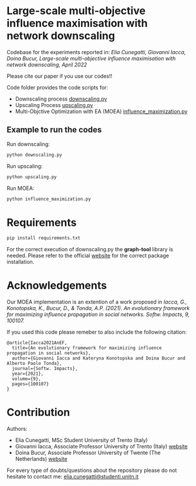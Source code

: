 # Large-scale multi-objective influence maximisation with network downscaling

Codebase for the experiments reported in:
*Elia Cunegatti, Giovanni Iacca, Doina Bucur, Large-scale multi-objective influence maximisation with network downscaling, April 2022*

Please cite our paper if you use our codes!!


Code folder provides the code scripts for:

- Downscaling process [downscaling.py](downscaling.py)
- Upscaling Process [upscaling.py](upscaling.py)
- Multi-Objctive Optimization with EA (MOEA) [influence_maximization.py](influence_maximization.py)

## Example to run the codes

Run downscaling:
```bash
python downscaling.py 
```

Run upscaling:
```bash
python upscaling.py 
```
Run MOEA:

```bash
python influence_maximization.py 
```

# Requirements

```bash
pip install requirements.txt
```

For the correct execution of downscaling.py the **graph-tool** library is needed. Please refer to the official [website](https://graph-tool.skewed.de) for the correct package installation.


# Acknowledgements

Our MOEA implementation is an extention of a work proposed in *Iacca, G., Konotopska, K., Bucur, D., & Tonda, A.P. (2021). An evolutionary framework for maximizing influence propagation in social networks. Softw. Impacts, 9, 100107.*

If you used this code please remeber to also include the following citation:
```
@article{Iacca2021AnEF,
  title={An evolutionary framework for maximizing influence propagation in social networks},
  author={Giovanni Iacca and Kateryna Konotopska and Doina Bucur and Alberto Paolo Tonda},
  journal={Softw. Impacts},
  year={2021},
  volume={9},
  pages={100107}
}
```
# Contribution

Authors:
 
- Elia Cunegatti, MSc Student University of Trento (Italy)
- Giovanni Iacca, Associate Professor University of Trento (Italy) [website](https://sites.google.com/site/giovanniiacca/)
- Doina Bucur, Associate Professor University of Twente (The Netherlands) [website](http://doina.net)

For every type of doubts/questions about the repository please do not hesitate to contact me: elia.cunegatti@studenti.unitn.it